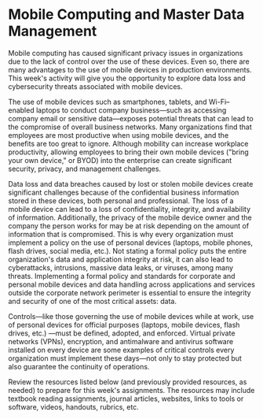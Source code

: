 # Mobile Computing and Master Data Management

Mobile computing has caused significant privacy issues in organizations due to the lack of control over the use of these devices. Even so, there are many advantages to the use of mobile devices in production environments. This week's activity will give you the opportunity to explore data loss and cybersecurity threats associated with mobile devices.

The use of mobile devices such as smartphones, tablets, and Wi-Fi–enabled laptops to conduct company business—such as accessing company email or sensitive data—exposes potential threats that can lead to the compromise of overall business networks. Many organizations find that employees are most productive when using mobile devices, and the benefits are too great to ignore. Although mobility can increase workplace productivity, allowing employees to bring their own mobile devices ("bring your own device," or BYOD) into the enterprise can create significant security, privacy, and management challenges.

Data loss and data breaches caused by lost or stolen mobile devices create significant challenges because of the confidential business information stored in these devices, both personal and professional. The loss of a mobile device can lead to a loss of confidentiality, integrity, and availability of information. Additionally, the privacy of the mobile device owner and the company the person works for may be at risk depending on the amount of information that is compromised. This is why every organization must implement a policy on the use of personal devices (laptops, mobile phones, flash drives, social media, etc.). Not stating a formal policy puts the entire organization's data and application integrity at risk, it can also lead to cyberattacks, intrusions, massive data leaks, or viruses, among many threats. Implementing a formal policy and standards for corporate and personal mobile devices and data handling across applications and services outside the corporate network perimeter is essential to ensure the integrity and security of one of the most critical assets: data.

Controls—like those governing the use of mobile devices while at work, use of personal devices for official purposes (laptops, mobile devices, flash drives, etc.) —must be defined, adopted, and enforced. Virtual private networks (VPNs), encryption, and antimalware and antivirus software installed on every device are some examples of critical controls every organization must implement these days—not only to stay protected but also guarantee the continuity of operations.

Review the resources listed below (and previously provided resources, as needed) to prepare for this week's assignments. The resources may include textbook reading assignments, journal articles, websites, links to tools or software, videos, handouts, rubrics, etc.

